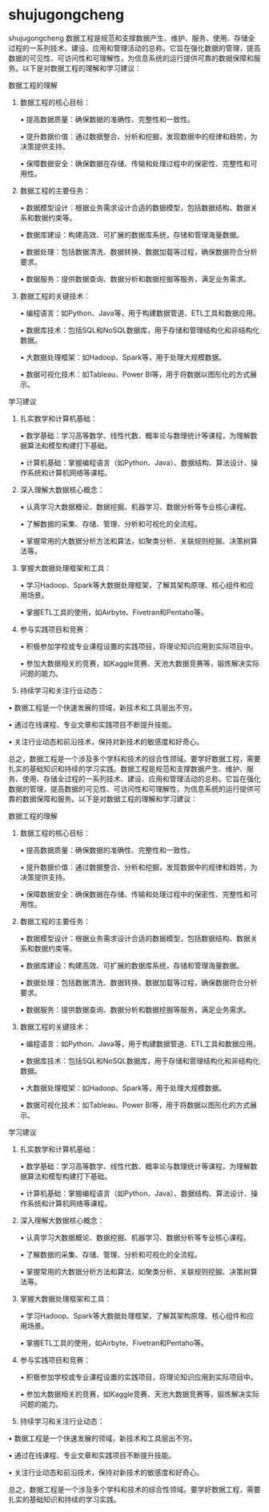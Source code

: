 # shujugongcheng
shujugongcheng
数据工程是规范和支撑数据产生、维护、服务、使用、存储全过程的一系列技术、建设、应用和管理活动的总称。它旨在强化数据的管理，提高数据的可见性、可访问性和可理解性，为信息系统的运行提供可靠的数据保障和服务。以下是对数据工程的理解和学习建议：

数据工程的理解

  1. 数据工程的核心目标：

      • 提高数据质量：确保数据的准确性、完整性和一致性。

      • 提升数据价值：通过数据整合、分析和挖掘，发现数据中的规律和趋势，为决策提供支持。

      • 保障数据安全：确保数据在存储、传输和处理过程中的保密性、完整性和可用性。

  2. 数据工程的主要任务：

      • 数据模型设计：根据业务需求设计合适的数据模型，包括数据结构、数据关系和数据约束等。

      • 数据库建设：构建高效、可扩展的数据库系统，存储和管理海量数据。

      • 数据处理：包括数据清洗、数据转换、数据加载等过程，确保数据符合分析要求。

      • 数据服务：提供数据查询、数据分析和数据挖掘等服务，满足业务需求。

  3. 数据工程的关键技术：

      • 编程语言：如Python、Java等，用于构建数据管道、ETL工具和数据应用。

      • 数据库技术：包括SQL和NoSQL数据库，用于存储和管理结构化和非结构化数据。

      • 大数据处理框架：如Hadoop、Spark等，用于处理大规模数据。

      • 数据可视化技术：如Tableau、Power BI等，用于将数据以图形化的方式展示。

学习建议

  1. 扎实数学和计算机基础：

      • 数学基础：学习高等数学、线性代数、概率论与数理统计等课程，为理解数据算法和模型构建打下基础。

      • 计算机基础：掌握编程语言（如Python、Java）、数据结构、算法设计、操作系统和计算机网络等课程。

  2. 深入理解大数据核心概念：

      • 认真学习大数据概论、数据挖掘、机器学习、数据分析等专业核心课程。

      • 了解数据的采集、存储、管理、分析和可视化的全流程。

      • 掌握常用的大数据分析方法和算法，如聚类分析、关联规则挖掘、决策树算法等。

  3. 掌握大数据处理框架和工具：

      • 学习Hadoop、Spark等大数据处理框架，了解其架构原理、核心组件和应用场景。

      • 掌握ETL工具的使用，如Airbyte、Fivetran和Pentaho等。

  4. 参与实践项目和竞赛：

      • 积极参加学校或专业课程设置的实践项目，将理论知识应用到实际项目中。

      • 参加大数据相关的竞赛，如Kaggle竞赛、天池大数据竞赛等，锻炼解决实际问题的能力。

  5. 持续学习和关注行业动态：

  • 数据工程是一个快速发展的领域，新技术和工具层出不穷。

  • 通过在线课程、专业文章和实践项目不断提升技能。

  • 关注行业动态和前沿技术，保持对新技术的敏感度和好奇心。

总之，数据工程是一个涉及多个学科和技术的综合性领域。要学好数据工程，需要扎实的基础知识和持续的学习实践。数据工程是规范和支撑数据产生、维护、服务、使用、存储全过程的一系列技术、建设、应用和管理活动的总称。它旨在强化数据的管理，提高数据的可见性、可访问性和可理解性，为信息系统的运行提供可靠的数据保障和服务。以下是对数据工程的理解和学习建议：

数据工程的理解

  1. 数据工程的核心目标：

      • 提高数据质量：确保数据的准确性、完整性和一致性。

      • 提升数据价值：通过数据整合、分析和挖掘，发现数据中的规律和趋势，为决策提供支持。

      • 保障数据安全：确保数据在存储、传输和处理过程中的保密性、完整性和可用性。

  2. 数据工程的主要任务：

      • 数据模型设计：根据业务需求设计合适的数据模型，包括数据结构、数据关系和数据约束等。

      • 数据库建设：构建高效、可扩展的数据库系统，存储和管理海量数据。

      • 数据处理：包括数据清洗、数据转换、数据加载等过程，确保数据符合分析要求。

      • 数据服务：提供数据查询、数据分析和数据挖掘等服务，满足业务需求。

  3. 数据工程的关键技术：

      • 编程语言：如Python、Java等，用于构建数据管道、ETL工具和数据应用。

      • 数据库技术：包括SQL和NoSQL数据库，用于存储和管理结构化和非结构化数据。

      • 大数据处理框架：如Hadoop、Spark等，用于处理大规模数据。

      • 数据可视化技术：如Tableau、Power BI等，用于将数据以图形化的方式展示。

学习建议

  1. 扎实数学和计算机基础：

      • 数学基础：学习高等数学、线性代数、概率论与数理统计等课程，为理解数据算法和模型构建打下基础。

      • 计算机基础：掌握编程语言（如Python、Java）、数据结构、算法设计、操作系统和计算机网络等课程。

  2. 深入理解大数据核心概念：

      • 认真学习大数据概论、数据挖掘、机器学习、数据分析等专业核心课程。

      • 了解数据的采集、存储、管理、分析和可视化的全流程。

      • 掌握常用的大数据分析方法和算法，如聚类分析、关联规则挖掘、决策树算法等。

  3. 掌握大数据处理框架和工具：

      • 学习Hadoop、Spark等大数据处理框架，了解其架构原理、核心组件和应用场景。

      • 掌握ETL工具的使用，如Airbyte、Fivetran和Pentaho等。

  4. 参与实践项目和竞赛：

      • 积极参加学校或专业课程设置的实践项目，将理论知识应用到实际项目中。

      • 参加大数据相关的竞赛，如Kaggle竞赛、天池大数据竞赛等，锻炼解决实际问题的能力。

  5. 持续学习和关注行业动态：

  • 数据工程是一个快速发展的领域，新技术和工具层出不穷。

  • 通过在线课程、专业文章和实践项目不断提升技能。

  • 关注行业动态和前沿技术，保持对新技术的敏感度和好奇心。

总之，数据工程是一个涉及多个学科和技术的综合性领域。要学好数据工程，需要扎实的基础知识和持续的学习实践。

